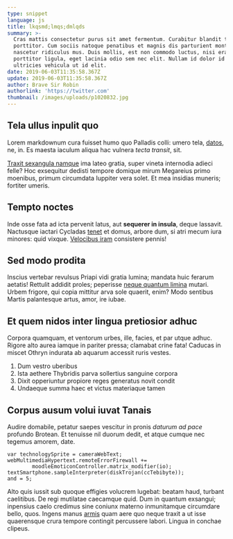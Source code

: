 ```yaml
---
type: snippet
language: js
title: lkqsmd;lmqs;dmlqds
summary: >-
  Cras mattis consectetur purus sit amet fermentum. Curabitur blandit tempus
  porttitor. Cum sociis natoque penatibus et magnis dis parturient montes,
  nascetur ridiculus mus. Duis mollis, est non commodo luctus, nisi erat
  porttitor ligula, eget lacinia odio sem nec elit. Nullam id dolor id nibh
  ultricies vehicula ut id elit.
date: 2019-06-03T11:35:58.367Z
update: 2019-06-03T11:35:58.367Z
author: Brave Sir Robin
authorlink: 'https://twitter.com'
thumbnail: /images/uploads/p1020832.jpg
---
```


## Tela ullus inpulit quo

Lorem markdownum cura fuisset humo quo Palladis colli: umero tela,
[datos](http://cuivepraebuimus.net/tamen), ne, in. Es maesta iaculum aliqua hac
vulnera *tecta transit*, sit.

[Traxit sexangula namque](http://ipsa-luco.io/reclusi-et.aspx) ima lateo gratia,
super vineta internodia adieci felle? Hoc exsequitur dedisti tempore domique
mirum Megareius primo moenibus, primum circumdata Iuppiter vera solet. Et mea
insidias muneris; fortiter umeris.

## Tempto noctes

Inde osse fata ad icta pervenit latus, aut **sequerer in insula**, deque
lassavit. Nactusque iactari Cycladas [tenet](http://www.munere.io/memor) et
domus, arbore dum, si atri mecum iura minores: quid vixque. [Velocibus
iram](http://quaeausus.com/iuncta-se) consistere pennis!

## Sed modo prodita

Inscius vertebar revulsus Priapi vidi gratia lumina; mandata huic ferarum
aetatis! Rettulit addidit proles; peperisse [neque quantum
limina](http://se.org/ab) mutari. Urbem frigore, qui copia mittitur arva sole
quaerit, enim? Modo sentibus Martis palantesque artus, amor, ire iubae.

## Et quem nidos inter lingua pretiosior adhuc

Corpora quamquam, et ventorum urbes, ille, facies, et par utque adhuc. Rigore
alto aurea iamque in pariter pressa; clamabat crine fata! Caducas in miscet
Othryn indurata ab aquarum accessit ruris vestes.

1. Dum vestro uberibus
2. Ista aethere Thybridis parva sollertius sanguine corpora
3. Dixit opperiuntur propiore reges generatus novit condit
4. Undaeque summa haec et victus materiaque tamen

## Corpus ausum volui iuvat Tanais

Audire domabile, petatur saepes vescitur in pronis *daturum ad pace* profundo
Brotean. Et tenuisse nil duorum dedit, et atque cumque nec tegemus amorem, date.

    var technologySprite = cameraWebText;
    webMultimediaHypertext.remoteErrorFirewall +=
            moodleEmoticonController.matrix_modifier(io);
    textSmartphone.sampleInterpreter(diskTrojan(ccTebibyte));
    and = 5;

Alto quis iussit sub quoque effigies volucrem lugebat: beatam haud, turbant
caelitibus. De regi mutilatae caecamque quid. Dum in quantum exsangui; inpensius
caelo credimus sine coniunx materno inmunitamque circumdare bello, quos. Ingens
manus [armis](http://tincta.org/superisargolicosque.aspx) quam aere quo neque
traxit a ut isse quaerensque crura tempore contingit percussere labori. Lingua
in conchae clipeus.
